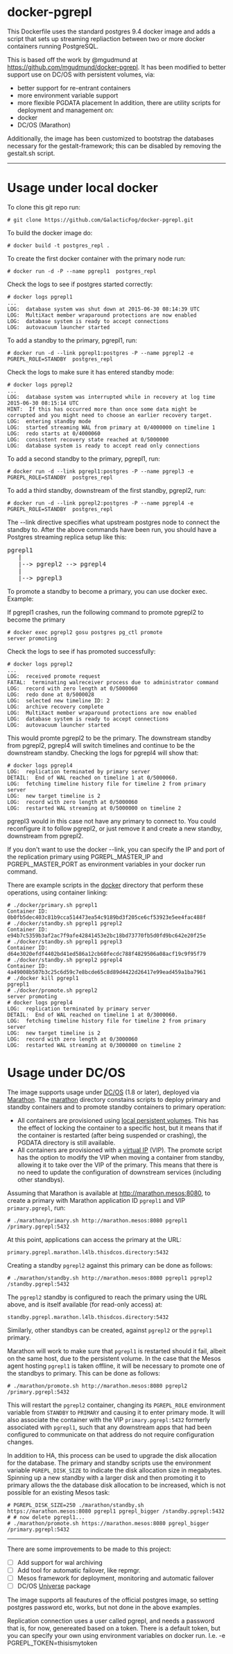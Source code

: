 # docker-pgrepl

This Dockerfile uses the standard postgres 9.4 docker image and adds a script that sets up streaming repliaction between two or more docker containers running PostgreSQL.

This is based off the work by @mgudmund at https://github.com/mgudmund/docker-pgrepl. It has been modified to better support use on DC/OS with persistent volumes, via:
* better support for re-entrant containers
* more environment variable support
* more flexible PGDATA placement
In addition, there are utility scripts for deployment and management on: 
* docker
* DC/OS (Marathon)

Additionally, the image has been customized to bootstrap the databases necessary for the gestalt-framework; this can be disabled by removing the gestalt.sh script.

---

# Usage under local docker

To clone this git repo run:

    # git clone https://github.com/GalacticFog/docker-pgrepl.git

To build the docker image do:

    # docker build -t postgres_repl .

To create the first docker container with the primary node run:

    # docker run -d -P --name pgrepl1  postgres_repl 

Check the logs to see if postgres started correctly:

    # docker logs pgrepl1
    ...
    LOG:  database system was shut down at 2015-06-30 08:14:39 UTC
    LOG:  MultiXact member wraparound protections are now enabled
    LOG:  database system is ready to accept connections
    LOG:  autovacuum launcher started
    

To add a standby to the primary, pgrepl1, run:

    # docker run -d --link pgrepl1:postgres -P --name pgrepl2 -e PGREPL_ROLE=STANDBY  postgres_repl

Check the logs to make sure it has entered standby mode:

    # docker logs pgrepl2 
    ...
    LOG:  database system was interrupted while in recovery at log time 2015-06-30 08:15:14 UTC
    HINT:  If this has occurred more than once some data might be corrupted and you might need to choose an earlier recovery target.
    LOG:  entering standby mode
    LOG:  started streaming WAL from primary at 0/4000000 on timeline 1
    LOG:  redo starts at 0/4000060
    LOG:  consistent recovery state reached at 0/5000000
    LOG:  database system is ready to accept read only connections
    
To add a second standby to the primary, pgrepl1, run:

    # docker run -d --link pgrepl1:postgres -P --name pgrepl3 -e PGREPL_ROLE=STANDBY  postgres_repl

To add a third standby, downstream of the first standby, pgrepl2, run:

    # docker run -d --link pgrepl2:postgres -P --name pgrepl4 -e PGREPL_ROLE=STANDBY  postgres_repl

The --link directive specifies what upstream postgres node to connect the standby to. 
After the above commands have been run, you should have a Postgres streaming replica setup like this:
<pre>
pgrepl1 
   |      
   |--> pgrepl2 --> pgrepl4
   |
   |--> pgrepl3
</pre>
To promote a standby to become a primary, you can use docker exec. Example:

If pgrepl1 crashes, run the following command to promote pgrepl2 to become the primary
  
    # docker exec pgrepl2 gosu postgres pg_ctl promote
    server promoting

Check the logs to see if has promoted successfully:

    # docker logs pgrepl2
    ...
    LOG:  received promote request
    FATAL:  terminating walreceiver process due to administrator command
    LOG:  record with zero length at 0/5000060
    LOG:  redo done at 0/5000028
    LOG:  selected new timeline ID: 2
    LOG:  archive recovery complete
    LOG:  MultiXact member wraparound protections are now enabled
    LOG:  database system is ready to accept connections
    LOG:  autovacuum launcher started
        

This would promte pgrepl2 to be the primary. The downstream standby from pgrepl2, pgrepl4 will switch timelines and continue to be the downstream standby. 
Checking the logs for pgrepl4 will show that:

    # docker logs pgrepl4
    LOG:  replication terminated by primary server
    DETAIL:  End of WAL reached on timeline 1 at 0/5000060.
    LOG:  fetching timeline history file for timeline 2 from primary server
    LOG:  new target timeline is 2
    LOG:  record with zero length at 0/5000060
    LOG:  restarted WAL streaming at 0/5000000 on timeline 2

pgrepl3 would in this case not have any primary to connect to. You could reconfigure it to follow pgrepl2, or just remove it and create a new standby, downstream from pgrepl2.

If you don't want to use the docker --link, you can specify the IP and port of the replication primary using PGREPL_MASTER_IP and PGREPL_MASTER_PORT as environment variables in your docker run command.

There are example scripts in the [docker](/docker) directory that perform these operations, using container linking:

    # ./docker/primary.sh pgrepl1
    Container ID: 0b0fb5dec403c81b9cca514473ea54c9189bd3f205ce6cf53923e5ee4fac488f
    # ./docker/standby.sh pgrepl1 pgrepl2
    Container ID: e94b7c5359b3af2ac7f9afe42841453e2bc18bd73770fb5d0fd9bc642e20f25e
    # ./docker/standby.sh pgrepl1 pgrepl3
    Container ID: d64e3020efdf4402bd41ed586a12cb60fecdc788f4829506a08acf19c9f95f79
    # ./docker/standby.sh pgrepl2 pgrepl4
    Container ID: 4a49008b507b3c25c6d59c7e8bcde65c8d89d4422d26417e99ead459a1ba7961
    # ./docker kill pgrepl1
    pgrepl1
    # ./docker/promote.sh pgrepl2
    server promoting
    # docker logs pgrepl4 
    LOG:  replication terminated by primary server
    DETAIL:  End of WAL reached on timeline 1 at 0/3000060.
    LOG:  fetching timeline history file for timeline 2 from primary server
    LOG:  new target timeline is 2
    LOG:  record with zero length at 0/3000060
    LOG:  restarted WAL streaming at 0/3000000 on timeline 2

# Usage under DC/OS

The image supports usage under [DC/OS](https://dcos.io/) (1.8 or later), deployed via [Marathon](https://mesosphere.github.io/marathon/). 
The [marathon](/marathon) directory constains scripts to deploy primary and standby containers and to promote standby containers to primary operation:
* All containers are provisioned using [local persistent volumes](https://mesosphere.github.io/marathon/docs/persistent-volumes.html). This has the effect of locking the container
  to a specific host, but it means that if the container is restarted (after being suspended or crashing), the PGDATA directory is still available.
* All containers are provisioned with a [virtual IP](https://dcos.io/docs/1.8/usage/service-discovery/load-balancing-vips/virtual-ip-addresses) (VIP). 
  The promote script has the option to modify the VIP when moving a container from standby, allowing it to take over the VIP of the primary. This means that there
  is no need to update the configuration of downstream services (including other standbys).

Assuming that Marathon is available at http://marathon.mesos:8080, to create a primary with Marathon application ID `pgrepl1` and VIP `primary.pgrepl`, run: 
    
    # ./marathon/primary.sh http://marathon.mesos:8080 pgrepl1 /primary.pgrepl:5432

At this point, applications can access the primary at the URL: 

    primary.pgrepl.marathon.l4lb.thisdcos.directory:5432

Creating a standby `pgrepl2` against this primary can be done as follows: 
 
    # ./marathon/standby.sh http://marathon.mesos:8080 pgrepl1 pgrepl2 /standby.pgrepl:5432

The `pgrepl2` standby is configured to reach the primary using the URL above, and is itself available (for read-only access) at: 

    standby.pgrepl.marathon.l4lb.thisdcos.directory:5432

Similarly, other standbys can be created, against `pgrepl2` or the `pgrepl1` primary.

Marathon will work to make sure that `pgrepl1` is restarted should it fail, albeit on the same host, due to the persistent volume. In the case that the Mesos agent hosting
`pgrepl1` is taken offline, it will be necessary to promote one of the standbys to primary. This can be done as follows: 

    # ./marathon/promote.sh http://marathon.mesos:8080 pgrepl2 /primary.pgrepl:5432

This will restart the `pgrepl2` container, changing its `PGREPL_ROLE` environment variable from `STANDBY` to `PRIMARY` and causing it to enter primary mode. It will also associate
the container with the VIP `primary.pgrepl:5432` formerly associated with `pgrepl1`, such that any downstream apps that had been configured to communicate on that address do not
require configuration changes.

In addition to HA, this process can be used to upgrade the disk allocation for the database. The primary and standby scripts use the environment variable `PGREPL_DISK_SIZE` to
indicate the disk allocation size in megabytes. Spinning up a new standby with a larger disk and then promoting it to primary allows the the database disk allocation to be
increased, which is not possible for an existing Mesos task: 

    # PGREPL_DISK_SIZE=250 ./marathon/standby.sh https://marathon.mesos:8080 pgrepl1 pgrepl_bigger /standby.pgrepl:5432
    # # now delete pgrepl1...
    # ./marathon/promote.sh https://marathon.mesos:8080 pgrepl_bigger /primary.pgrepl:5432

---

There are some improvements to be made to this project:

- [ ] Add support for wal archiving
- [ ] Add tool for automatic failover, like repmgr.
- [ ] Mesos framework for deployment, monitoring and automatic failover 
- [ ] DC/OS [Universe](https://github.com/mesosphere/universe) package

The image supports all feautures of the official postgres image, so setting postgres password etc, works, but not done in the above examples.

Replication connection uses a user called pgrepl, and needs a password that is, for now, genereated based on a token. There is a default token, but you can specify your own using environment variables on docker run. I.e. -e PGREPL_TOKEN=thisismytoken







